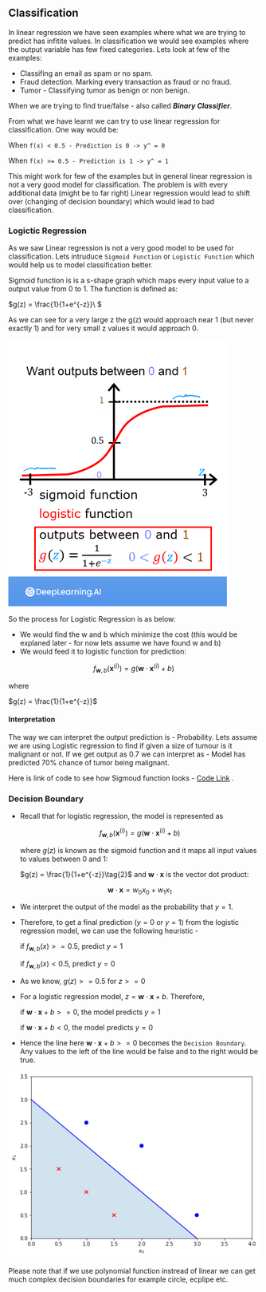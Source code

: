 ## Classification
In linear regression we have seen examples where what we are trying to predict has infitite values. In classification we would see examples where the output variable has few fixed categories. Lets look at few of the examples:

* Classifing an email as spam or no spam.
* Fraud detection. Marking every transaction as fraud or no fraud.
* Tumor - Classifying tumor as benign or non benign. 

When we are trying to find true/false - also called ***Binary Classifier***. 

From what we have learnt we can try to use linear regression for classification. One way would be:

When `f(x) < 0.5 - Prediction is 0 -> y^ = 0`

When `f(x) >= 0.5 - Prediction is 1 -> y^ = 1`

This might work for few of the examples but in general linear regression is not a very good model for classification. The problem is with every additional data (might be to far right) Linear regression would lead to shift over (changing of decision boundary) which would lead to bad classification.

### Logictic Regression
As we saw Linear regression is not a very good model to be used for classification. Lets intruduce `Sigmoid Function` or `Logistic Function` which would help us to model classification better. 

Sigmoid function is is a s-shape graph which maps every input value to a output value from 0 to 1. The function is defined as:

$g(z) = \frac{1}{1+e^{-z}}\ $

As we can see for a very large z the g(z) would approach near 1 (but never exactly 1) and for very small z values it would approach 0. 


![Sigmoid Function](images/sigmoid.png)

So the process for Logistic Regression is as below:

* We would find the w and b which minimize the cost (this would be explaned later - for now lets assume we have found w and b)
* We would feed it to logistic function for prediction:

$$ f_{\mathbf{w},b}(\mathbf{x}^{(i)}) = g(\mathbf{w} \cdot \mathbf{x}^{(i)} + b ) $$ 

  where

  $g(z) = \frac{1}{1+e^{-z}}\$


#### Interpretation
The way we can interpret the output prediction is - Probability. Lets assume we are using Logistic regression to find if given a size of tumour is it malignant or not. If we get output as 0.7 we can interpret as  - Model has predicted 70% chance of tumor being malignant. 

Here is link of code to see how Sigmoud function looks - [Code Link](https://github.com/satishThakur/data-science/blob/main/machine-learning/classification/sigmoid_function.ipynb) .

### Decision Boundary

* Recall that for logistic regression, the model is represented as 

  $$f_{\mathbf{w},b}(\mathbf{x}^{(i)}) = g(\mathbf{w} \cdot \mathbf{x}^{(i)} + b) $$

  where $g(z)$ is known as the sigmoid function and it maps all input values to values between 0 and 1:

  $g(z) = \frac{1}{1+e^{-z}}\tag{2}$
  and $\mathbf{w} \cdot \mathbf{x}$ is the vector dot product:
  
  $$\mathbf{w} \cdot \mathbf{x} = w_0 x_0 + w_1 x_1$$
  
  
* We interpret the output of the model as the probability that $y=1$.
* Therefore, to get a final prediction ($y=0$ or $y=1$) from the logistic regression model, we can use the following heuristic -

  if $f_{\mathbf{w},b}(x) >= 0.5$, predict $y=1$
  
  if $f_{\mathbf{w},b}(x) < 0.5$, predict $y=0$

* As we know, $g(z) >= 0.5$ for $z >=0$

* For a logistic regression model, $z = \mathbf{w} \cdot \mathbf{x} + b$. Therefore,

  if $\mathbf{w} \cdot \mathbf{x} + b >= 0$, the model predicts $y=1$
  
  if $\mathbf{w} \cdot \mathbf{x} + b < 0$, the model predicts $y=0$  

* Hence the line here  $\mathbf{w} \cdot \mathbf{x} + b >= 0$ becomes the `Decision Boundary`. Any values to the left of the line would be false and to the right would be true.

![Decision Boundary](images/decision.png)

Please note that if we use polynomial function instread of linear we can get much complex decision boundaries for example circle, ecplipe etc.

